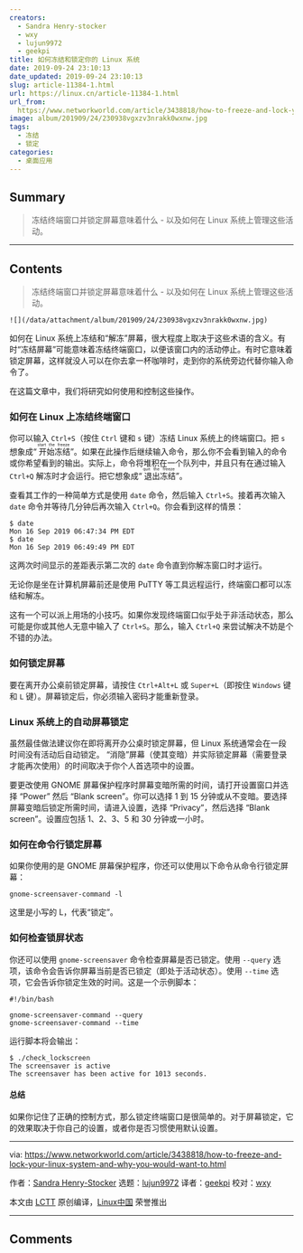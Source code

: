 ```yaml
---
creators:
  - Sandra Henry-stocker
  - wxy
  - lujun9972
  - geekpi
title: 如何冻结和锁定你的 Linux 系统
date: 2019-09-24 23:10:13
date_updated: 2019-09-24 23:10:13
slug: article-11384-1.html
url: https://linux.cn/article-11384-1.html
url_from: 
  https://www.networkworld.com/article/3438818/how-to-freeze-and-lock-your-linux-system-and-why-you-would-want-to.html
image: album/201909/24/230938vgxzv3nrakk0wxnw.jpg
tags:
  - 冻结
  - 锁定
categories:
  - 桌面应用
---
```


## Summary

> 冻结终端窗口并锁定屏幕意味着什么 - 以及如何在 Linux 系统上管理这些活动。

***

<!-- more -->

## Contents

> 
> 冻结终端窗口并锁定屏幕意味着什么 - 以及如何在 Linux 系统上管理这些活动。
> 
> 
> 

`![](/data/attachment/album/201909/24/230938vgxzv3nrakk0wxnw.jpg)`

如何在 Linux 系统上冻结和“解冻”屏幕，很大程度上取决于这些术语的含义。有时“冻结屏幕”可能意味着冻结终端窗口，以便该窗口内的活动停止。有时它意味着锁定屏幕，这样就没人可以在你去拿一杯咖啡时，走到你的系统旁边代替你输入命令了。

在这篇文章中，我们将研究如何使用和控制这些操作。

### 如何在 Linux 上冻结终端窗口

你可以输入 `Ctrl+S`（按住 `Ctrl` 键和 `s` 键）冻结 Linux 系统上的终端窗口。把 `s` 想象成“<ruby> 开始冻结 <rt>  start the freeze </rt></ruby>”。如果在此操作后继续输入命令，那么你不会看到输入的命令或你希望看到的输出。实际上，命令将堆积在一个队列中，并且只有在通过输入 `Ctrl+Q` 解冻时才会运行。把它想象成“<ruby> 退出冻结 <rt>  quit the freeze </rt></ruby>”。

查看其工作的一种简单方式是使用 `date` 命令，然后输入 `Ctrl+S`。接着再次输入 `date` 命令并等待几分钟后再次输入 `Ctrl+Q`。你会看到这样的情景：

```shell
$ date
Mon 16 Sep 2019 06:47:34 PM EDT
$ date
Mon 16 Sep 2019 06:49:49 PM EDT
```

这两次时间显示的差距表示第二次的 `date` 命令直到你解冻窗口时才运行。

无论你是坐在计算机屏幕前还是使用 PuTTY 等工具远程运行，终端窗口都可以冻结和解冻。

这有一个可以派上用场的小技巧。如果你发现终端窗口似乎处于非活动状态，那么可能是你或其他人无意中输入了 `Ctrl+S`。那么，输入 `Ctrl+Q` 来尝试解决不妨是个不错的办法。

### 如何锁定屏幕

要在离开办公桌前锁定屏幕，请按住 `Ctrl+Alt+L` 或 `Super+L`（即按住 `Windows` 键和 `L` 键）。屏幕锁定后，你必须输入密码才能重新登录。

### Linux 系统上的自动屏幕锁定

虽然最佳做法建议你在即将离开办公桌时锁定屏幕，但 Linux 系统通常会在一段时间没有活动后自动锁定。 “消隐”屏幕（使其变暗）并实际锁定屏幕（需要登录才能再次使用）的时间取决于你个人首选项中的设置。

要更改使用 GNOME 屏幕保护程序时屏幕变暗所需的时间，请打开设置窗口并选择 “Power” 然后 “Blank screen”。你可以选择 1 到 15 分钟或从不变暗。要选择屏幕变暗后锁定所需时间，请进入设置，选择 “Privacy”，然后选择 “Blank screen”。设置应包括 1、2、3、5 和 30 分钟或一小时。

### 如何在命令行锁定屏幕

如果你使用的是 GNOME 屏幕保护程序，你还可以使用以下命令从命令行锁定屏幕：

```shell
gnome-screensaver-command -l
```

这里是小写的 L，代表“锁定”。

### 如何检查锁屏状态

你还可以使用 `gnome-screensaver` 命令检查屏幕是否已锁定。使用 `--query` 选项，该命令会告诉你屏幕当前是否已锁定（即处于活动状态）。使用 `--time` 选项，它会告诉你锁定生效的时间。这是一个示例脚本：

```shell
#!/bin/bash

gnome-screensaver-command --query
gnome-screensaver-command --time
```

运行脚本将会输出：

```shell
$ ./check_lockscreen
The screensaver is active
The screensaver has been active for 1013 seconds.
```

#### 总结

如果你记住了正确的控制方式，那么锁定终端窗口是很简单的。对于屏幕锁定，它的效果取决于你自己的设置，或者你是否习惯使用默认设置。

---

via: <https://www.networkworld.com/article/3438818/how-to-freeze-and-lock-your-linux-system-and-why-you-would-want-to.html>

作者：[Sandra Henry-Stocker](https://www.networkworld.com/author/Sandra-Henry_Stocker/) 选题：[lujun9972](https://github.com/lujun9972) 译者：[geekpi](https://github.com/geekpi) 校对：[wxy](https://github.com/wxy)

本文由 [LCTT](https://github.com/LCTT/TranslateProject) 原创编译，[Linux中国](https://linux.cn/) 荣誉推出

***

## Comments
